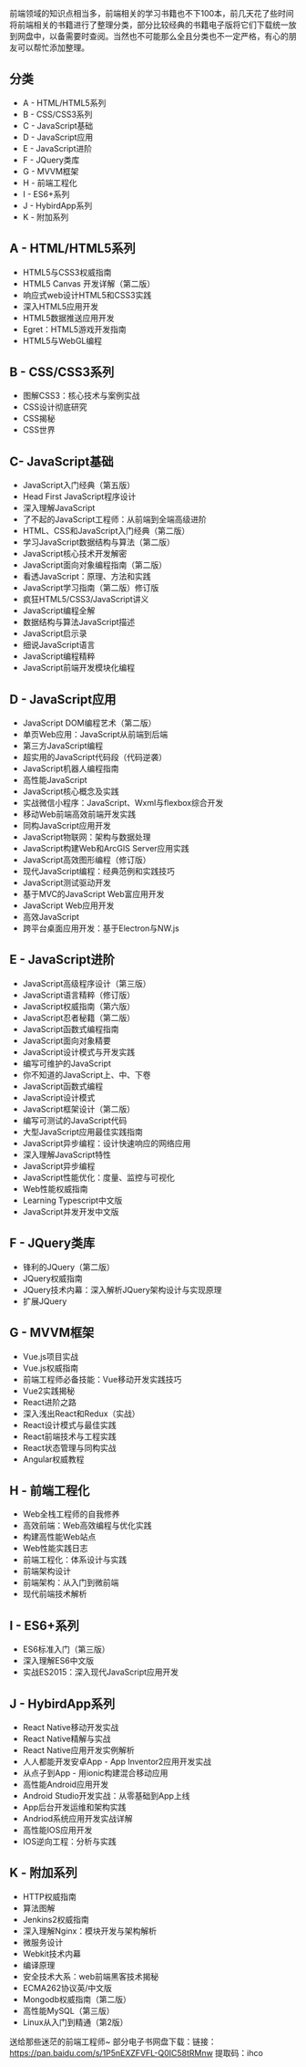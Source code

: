 前端领域的知识点相当多，前端相关的学习书籍也不下100本，前几天花了些时间将前端相关的书籍进行了整理分类，部分比较经典的书籍电子版将它们下载统一放到网盘中，以备需要时查阅。当然也不可能那么全且分类也不一定严格，有心的朋友可以帮忙添加整理。
## 分类
* A - HTML/HTML5系列
* B - CSS/CSS3系列
* C - JavaScript基础
* D - JavaScript应用
* E - JavaScript进阶
* F - JQuery类库
* G - MVVM框架
* H - 前端工程化
* I - ES6+系列
* J - HybirdApp系列
* K - 附加系列

## A - HTML/HTML5系列
* HTML5与CSS3权威指南
* HTML5 Canvas 开发详解（第二版）
* 响应式web设计HTML5和CSS3实践
* 深入HTML5应用开发
* HTML5数据推送应用开发
* Egret：HTML5游戏开发指南
* HTML5与WebGL编程

## B - CSS/CSS3系列
* 图解CSS3：核心技术与案例实战
* CSS设计彻底研究
* CSS揭秘
* CSS世界

## C- JavaScript基础
* JavaScript入门经典（第五版）
* Head First JavaScript程序设计
* 深入理解JavaScript
* 了不起的JavaScript工程师：从前端到全端高级进阶
* HTML、CSS和JavaScript入门经典（第二版）
* 学习JavaScript数据结构与算法（第二版）
* JavaScript核心技术开发解密
* JavaScript面向对象编程指南（第二版）
* 看透JavaScript：原理、方法和实践
* JavaScript学习指南（第二版）修订版
* 疯狂HTML5/CSS3/JavaScript讲义
* JavaScript编程全解
* 数据结构与算法JavaScript描述
* JavaScript启示录
* 细说JavaScript语言
* JavaScript编程精粹
* JavaScript前端开发模块化编程

## D - JavaScript应用
* JavaScript DOM编程艺术（第二版）
* 单页Web应用：JavaScript从前端到后端
* 第三方JavaScript编程
* 超实用的JavaScript代码段（代码逆袭）
* JavaScript机器人编程指南
* 高性能JavaScript
* JavaScript核心概念及实践
* 实战微信小程序：JavaScript、Wxml与flexbox综合开发
* 移动Web前端高效前端开发实践
* 同构JavaScript应用开发
* JavaScript物联网：架构与数据处理
* JavaScript构建Web和ArcGIS Server应用实践
* JavaScript高效图形编程（修订版）
* 现代JavaScript编程：经典范例和实践技巧
* JavaScript测试驱动开发
* 基于MVC的JavaScript Web富应用开发
* JavaScript Web应用开发
* 高效JavaScript
* 跨平台桌面应用开发：基于Electron与NW.js

## E - JavaScript进阶
* JavaScript高级程序设计（第三版）
* JavaScript语言精粹（修订版）
* JavaScript权威指南（第六版）
* JavaScript忍者秘籍（第二版）
* JavaScript函数式编程指南
* JavaScript面向对象精要
* JavaScript设计模式与开发实践
* 编写可维护的JavaScript
* 你不知道的JavaScript上、中、下卷
* JavaScript函数式编程
* JavaScript设计模式
* JavaScript框架设计（第二版）
* 编写可测试的JavaScript代码
* 大型JavaScript应用最佳实践指南
* JavaScript异步编程：设计快速响应的网络应用
* 深入理解JavaScript特性
* JavaScript异步编程
* JavaScript性能优化：度量、监控与可视化
* Web性能权威指南
* Learning Typescript中文版
* JavaScript并发开发中文版

## F - JQuery类库
* 锋利的JQuery（第二版）
* JQuery权威指南
* JQuery技术内幕：深入解析JQuery架构设计与实现原理
* 扩展JQuery

## G - MVVM框架
* Vue.js项目实战
* Vue.js权威指南
* 前端工程师必备技能：Vue移动开发实践技巧
* Vue2实践揭秘
* React进阶之路
* 深入浅出React和Redux（实战）
* React设计模式与最佳实践
* React前端技术与工程实践
* React状态管理与同构实战
* Angular权威教程

## H - 前端工程化
* Web全栈工程师的自我修养
* 高效前端：Web高效编程与优化实践
* 构建高性能Web站点
* Web性能实践日志
* 前端工程化：体系设计与实践
* 前端架构设计
* 前端架构：从入门到微前端
* 现代前端技术解析

## I - ES6+系列
* ES6标准入门（第三版）
* 深入理解ES6中文版
* 实战ES2015：深入现代JavaScript应用开发

## J - HybirdApp系列
* React Native移动开发实战
* React Native精解与实战
* React Native应用开发实例解析
* 人人都能开发安卓App - App Inventor2应用开发实战
* 从点子到App - 用ionic构建混合移动应用
* 高性能Android应用开发
* Android Studio开发实战：从零基础到App上线
* App后台开发运维和架构实践
* Andriod系统应用开发实战详解
* 高性能IOS应用开发
* IOS逆向工程：分析与实践

## K - 附加系列
* HTTP权威指南
* 算法图解
* Jenkins2权威指南
* 深入理解Nginx：模块开发与架构解析
* 微服务设计
* Webkit技术内幕
* 编译原理
* 安全技术大系：web前端黑客技术揭秘
* ECMA262协议英/中文版
* Mongodb权威指南（第二版）
* 高性能MySQL（第三版）
* Linux从入门到精通（第2版）

送给那些迷茫的前端工程师~ 
部分电子书网盘下载：链接：https://pan.baidu.com/s/1P5nEXZFVFL-Q0IC58tRMnw 提取码：ihco
